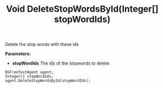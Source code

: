 ﻿---
uid: crmscript_ref_NSFreeTextAgent_DeleteStopWordsById
title: Void DeleteStopWordsById(Integer[] stopWordIds)
intellisense: NSFreeTextAgent.DeleteStopWordsById
keywords: NSFreeTextAgent, DeleteStopWordsById
so.topic: reference
---

Delete the stop words with these ids

**Parameters:**
 - **stopWordIds** The ids of the stopwords to delete

```crmscript
NSFreeTextAgent agent;
Integer[] stopWordIds;
agent.DeleteStopWordsById(stopWordIds);
```

